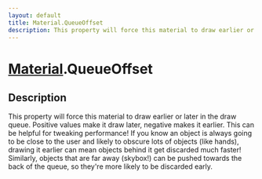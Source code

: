 ```yaml
---
layout: default
title: Material.QueueOffset
description: This property will force this material to draw earlier or later in the draw queue. Positive values make it draw later, negative makes it earlier. This can be helpful for tweaking performance! If you know an object is always going to be close to the user and likely to obscure lots of objects (like hands), drawing it earlier can mean objects behind it get discarded much faster! Similarly, objects that are far away (skybox!) can be pushed towards the back of the queue, so they're more likely to be discarded early.
---
```

# [Material]({{site.url}}/Pages/Reference/Material.html).QueueOffset

## Description
This property will force this material to draw earlier or later in the draw
queue. Positive values make it draw later, negative makes it earlier. This can be helpful
for tweaking performance! If you know an object is always going to be close to the user
and likely to obscure lots of objects (like hands), drawing it earlier can mean objects behind it
get discarded much faster! Similarly, objects that are far away (skybox!) can be pushed towards the
back of the queue, so they're more likely to be discarded early.

